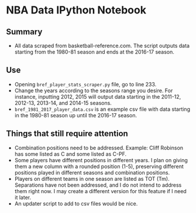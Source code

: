 # NBA Data IPython Notebook 

## Summary

* All data scraped from basketball-reference.com. The script outputs data starting from the 1980-81 season and ends at the 2016-17 season. 

## Use

* Opening `bref_player_stats_scraper.py` file, go to line 233. 
* Change the years according to the seasons range you desire. For instance, inputting 2012, 2015 will output data starting in the 2011-12, 2012-13, 2013-14, and 2014-15 seasons.
* `bref_1981_2017_player_data.csv` is an example csv file with data starting in the 1980-81 season up until the 2016-17 season.

## Things that still require attention
* Combination positions need to be addressed. Example: Cliff Robinson has some listed as C and some listed as C-PF.
* Some players have different positions in different years. I plan on giving them a new column with a rounded position (1-5), preserving different positions played in different seasons and combination positions.
* Players on different teams in one season are listed as TOT (Tm). Separations have not been addressed, and I do not intend to address them right now. I may create a different version for this feature if I need it later.
* An updater script to add to csv files would be nice.
